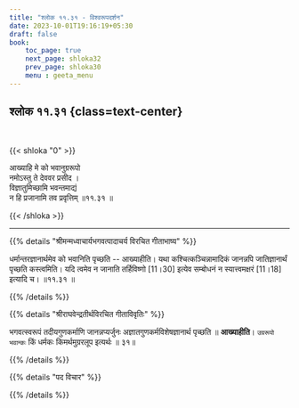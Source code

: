 ```yaml
---
title: "श्लोक ११.३१ - विश्वरूपदर्शन"
date: 2023-10-01T19:16:19+05:30
draft: false
book:
    toc_page: true
    next_page: shloka32
    prev_page: shloka30
    menu : geeta_menu
---
```




## श्लोक ११.३१ {class=text-center}

<br/>

{{< shloka  "0"  >}}

आख्याहि मे को भवानुग्ररूपो  
नमोऽस्तु ते देववर प्रसीद ।    
विज्ञातुमिच्छामि भवन्तमाद्यं  
न हि प्रजानामि तव प्रवृत्तिम् ॥११.३१ ॥

{{< /shloka >}}

---


{{% details "श्रीमन्मध्वाचार्यभगवत्पादाचर्य विरचित  गीताभाष्य" %}}

धर्मान्तरज्ञानार्थमेव को भवानिति पृच्छति -- आख्याहीति। 
यथा कश्चित्कञ्चिन्नामादिकं जानन्नपि जातिज्ञानार्थं पृच्छति 
कस्त्वमिति। यदि त्वमेव न जानाति तर्हिविष्णो [11।30] 
इत्येव सम्बोधनं न स्यात्त्वमक्षरं [11।18] इत्यादि च। 
॥११.३१ ॥

{{% /details %}}



{{% details "श्रीराघवेन्द्रतीर्थविरचित गीताविवृतिः" %}}

भगवत्स्वरूपं तदीयगुणकर्माणि जानन्नप्यर्जुनः 
अज्ञातगुणकर्मविशेषज्ञानार्थ पृच्छति ॥ **आख्याहीति**। 
`उग्ररूपो भवान्कः` किं धर्मकः किमर्थमुग्ररलूप
इत्यर्थः ॥ ३१॥

{{% /details %}}



{{% details "पद विचार" %}}


{{% /details %}}
